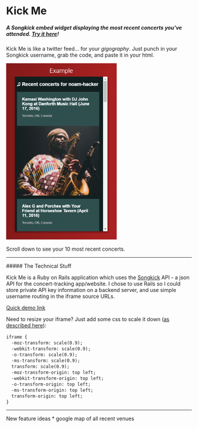 # Kick Me
##### A Songkick embed widget displaying the most recent concerts you've attended. [Try it here](http://gigography.herokuapp.com/)!

Kick Me is like a twitter feed... for your *gigography*. Just punch in your Songkick username, grab the code, and paste it in your html. 

<img src="https://github.com/noamhacker/kick-me/blob/master/sample1.png" width="300px">

Scroll down to see your 10 most recent concerts.
<hr>
##### The Technical Stuff

Kick Me is a Ruby on Rails application which uses the [Songkick](https://www.songkick.com/) API - a json API for the concert-tracking app/website. I chose to use Rails so I could store private API key information on a backend server, and use simple username routing in the iframe source URLs.

[Quick demo link](http://www.w3schools.com/html/tryit.asp?filename=tryhtml_basic)

Need to resize your iframe? Just add some css to scale it down ([as described here](http://stackoverflow.com/a/10714595/4926817)):
```
iframe {
  -moz-transform: scale(0.9); 
  -webkit-transform: scale(0.9); 
  -o-transform: scale(0.9);
  -ms-transform: scale(0.9);
  transform: scale(0.9); 
  -moz-transform-origin: top left;
  -webkit-transform-origin: top left;
  -o-transform-origin: top left;
  -ms-transform-origin: top left;
  transform-origin: top left;
}
```

<hr>
New feature ideas
* google map of all recent venues
